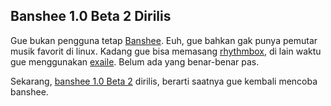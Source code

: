 ## Banshee 1.0 Beta 2 Dirilis

Gue bukan pengguna tetap [Banshee](http://banshee-project.org/Main_Page). Euh, gue bahkan gak punya pemutar musik favorit di linux. Kadang gue bisa memasang [rhythmbox](http://www.gnome.org/projects/rhythmbox/), di lain waktu gue menggunakan [exaile](http://www.exaile.org/). Belum ada yang benar-benar pas.

Sekarang, [banshee 1.0 Beta 2](http://gburt.blogspot.com/2008/05/banshee-10-beta-2-released.html) dirilis, berarti saatnya gue kembali mencoba banshee.

<!-- {"time": "2008-05-27 17:12:57", "title": "Banshee 1.0 Beta 2 Dirilis"} -->
